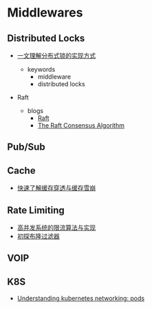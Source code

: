 Middlewares
====

## Distributed Locks

- [一文理解分布式锁的实现方式](https://mp.weixin.qq.com/s/dbvGhexRNq1FS8Y-37lVSg)
  - keywords
    - middleware
    - distributed locks

- Raft
  - blogs
    - [Raft](http://thesecretlivesofdata.com/raft/)    
    - [The Raft Consensus Algorithm](https://raft.github.io/)

## Pub/Sub

## Cache

- [快速了解缓存穿透与缓存雪崩](https://mp.weixin.qq.com/s/xT6yuh_esoOlXFpEii4wHA)

## Rate Limiting

- [高并发系统的限流算法与实现](https://mp.weixin.qq.com/s/TH5rJJMQeUeOnwhhYETuog)
- [初探布隆过滤器](https://juejin.cn/post/6844903810108751879)

## VOIP

## K8S

- [Understanding kubernetes networking: pods](https://medium.com/google-cloud/understanding-kubernetes-networking-pods-7117dd28727)


